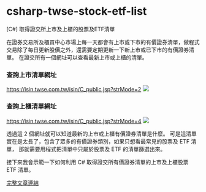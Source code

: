 # csharp-twse-stock-etf-list
[C#] 取得證交所上市及上櫃的股票及ETF清單

在證券交易所及櫃買中心市場上每一天都會有上市或下市的有價證券清單，做程式交易除了每日更新股價之外，還需要定期更新一下新上市或已下市的有價證券清單。
在證交所有一個網址可以查看最新上市或上櫃的清單。
### 查詢上市清單網址

https://isin.twse.com.tw/isin/C_public.jsp?strMode=2
![](https://blog.hungwin.com.tw/wp-content/uploads/2021/05/csharp-twse-stock-etf-list-2.jpg)

### 查詢上櫃清單網址

https://isin.twse.com.tw/isin/C_public.jsp?strMode=4
![](https://blog.hungwin.com.tw/wp-content/uploads/2021/05/csharp-twse-stock-etf-list-3.jpg)

透過這 2 個網址就可以知道最新的上市或上櫃有價證券清單是什麼。
可是這清單實在是太長了，包含了眾多的有價證券類別，如果只想看最常見的股票及 ETF 清單，
那就需要用程式把清單中只屬於股票及 ETF 的清單篩選出來。

接下來我會示範一下如何利用 C# 取得證交所有價證券清單的上市及上櫃股票 ETF 清單。

[完整文章連結](https://blog.hungwin.com.tw/csharp-twse-stock-etf-list/)
